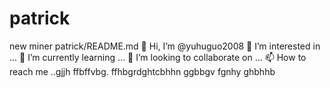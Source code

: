 # patrick
new miner
patrick/README.md
👋 Hi, I’m @yuhuguo2008
👀 I’m interested in ...
🌱 I’m currently learning ...
💞️ I’m looking to collaborate on ...
📫 How to reach me ..gjjh
ffbffvbg.
ffhbgrdghtcbhhn
ggbbgv
fgnhy
ghbhhb
